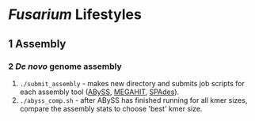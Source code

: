 # *Fusarium* Lifestyles

## 1 Assembly
### 2 *De novo* genome assembly
 
1. `./submit_assembly` - makes new directory and submits job scripts for each assembly tool ([ABySS](https://github.com/bcgsc/abyss), [MEGAHIT](https://github.com/voutcn/megahit), [SPAdes](https://github.com/ablab/spades)).
2. `./abyss_comp.sh` - after ABySS has finished running for all kmer sizes, compare the assembly stats to choose 'best' kmer size.

